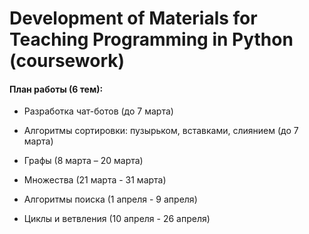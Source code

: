 # Development of Materials for Teaching Programming in Python (coursework)

#### План работы (6 тем):

* Разработка чат-ботов (до 7 марта)

* Алгоритмы сортировки: пузырьком, вставками, слиянием (до 7 марта)

* Графы (8 марта – 20 марта)

* Множества (21 марта - 31 марта)

* Алгоритмы поиска (1 апреля -  9 апреля)

* Циклы и ветвления (10 апреля - 26 апреля)
